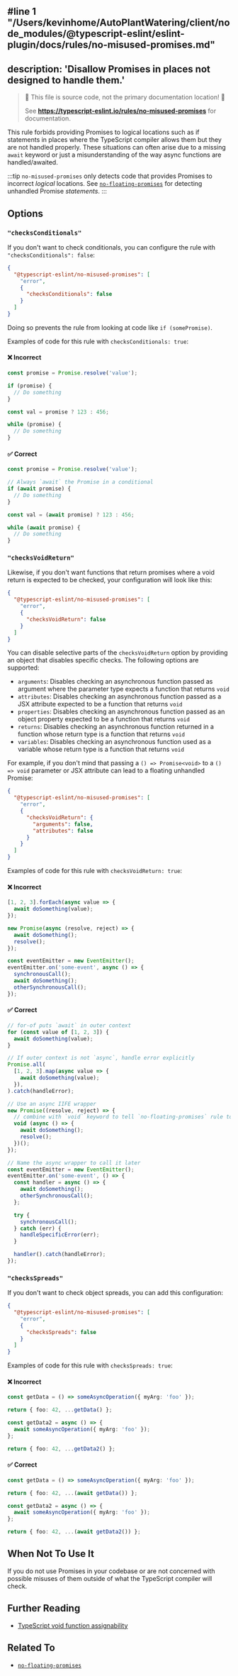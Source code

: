 #line 1 "/Users/kevinhome/AutoPlantWatering/client/node_modules/@typescript-eslint/eslint-plugin/docs/rules/no-misused-promises.md"
---
description: 'Disallow Promises in places not designed to handle them.'
---

> 🛑 This file is source code, not the primary documentation location! 🛑
>
> See **https://typescript-eslint.io/rules/no-misused-promises** for documentation.

This rule forbids providing Promises to logical locations such as if statements in places where the TypeScript compiler allows them but they are not handled properly.
These situations can often arise due to a missing `await` keyword or just a misunderstanding of the way async
functions are handled/awaited.

:::tip
`no-misused-promises` only detects code that provides Promises to incorrect _logical_ locations.
See [`no-floating-promises`](./no-floating-promises.md) for detecting unhandled Promise _statements_.
:::

## Options

### `"checksConditionals"`

If you don't want to check conditionals, you can configure the rule with `"checksConditionals": false`:

```json
{
  "@typescript-eslint/no-misused-promises": [
    "error",
    {
      "checksConditionals": false
    }
  ]
}
```

Doing so prevents the rule from looking at code like `if (somePromise)`.

Examples of code for this rule with `checksConditionals: true`:

<!--tabs-->

#### ❌ Incorrect

```ts
const promise = Promise.resolve('value');

if (promise) {
  // Do something
}

const val = promise ? 123 : 456;

while (promise) {
  // Do something
}
```

#### ✅ Correct

```ts
const promise = Promise.resolve('value');

// Always `await` the Promise in a conditional
if (await promise) {
  // Do something
}

const val = (await promise) ? 123 : 456;

while (await promise) {
  // Do something
}
```

<!--/tabs-->

### `"checksVoidReturn"`

Likewise, if you don't want functions that return promises where a void return is
expected to be checked, your configuration will look like this:

```json
{
  "@typescript-eslint/no-misused-promises": [
    "error",
    {
      "checksVoidReturn": false
    }
  ]
}
```

You can disable selective parts of the `checksVoidReturn` option by providing an object that disables specific checks.
The following options are supported:

- `arguments`: Disables checking an asynchronous function passed as argument where the parameter type expects a function that returns `void`
- `attributes`: Disables checking an asynchronous function passed as a JSX attribute expected to be a function that returns `void`
- `properties`: Disables checking an asynchronous function passed as an object property expected to be a function that returns `void`
- `returns`: Disables checking an asynchronous function returned in a function whose return type is a function that returns `void`
- `variables`: Disables checking an asynchronous function used as a variable whose return type is a function that returns `void`

For example, if you don't mind that passing a `() => Promise<void>` to a `() => void` parameter or JSX attribute can lead to a floating unhandled Promise:

```json
{
  "@typescript-eslint/no-misused-promises": [
    "error",
    {
      "checksVoidReturn": {
        "arguments": false,
        "attributes": false
      }
    }
  ]
}
```

Examples of code for this rule with `checksVoidReturn: true`:

<!--tabs-->

#### ❌ Incorrect

```ts
[1, 2, 3].forEach(async value => {
  await doSomething(value);
});

new Promise(async (resolve, reject) => {
  await doSomething();
  resolve();
});

const eventEmitter = new EventEmitter();
eventEmitter.on('some-event', async () => {
  synchronousCall();
  await doSomething();
  otherSynchronousCall();
});
```

#### ✅ Correct

```ts
// for-of puts `await` in outer context
for (const value of [1, 2, 3]) {
  await doSomething(value);
}

// If outer context is not `async`, handle error explicitly
Promise.all(
  [1, 2, 3].map(async value => {
    await doSomething(value);
  }),
).catch(handleError);

// Use an async IIFE wrapper
new Promise((resolve, reject) => {
  // combine with `void` keyword to tell `no-floating-promises` rule to ignore unhandled rejection
  void (async () => {
    await doSomething();
    resolve();
  })();
});

// Name the async wrapper to call it later
const eventEmitter = new EventEmitter();
eventEmitter.on('some-event', () => {
  const handler = async () => {
    await doSomething();
    otherSynchronousCall();
  };

  try {
    synchronousCall();
  } catch (err) {
    handleSpecificError(err);
  }

  handler().catch(handleError);
});
```

<!--/tabs-->

### `"checksSpreads"`

If you don't want to check object spreads, you can add this configuration:

```json
{
  "@typescript-eslint/no-misused-promises": [
    "error",
    {
      "checksSpreads": false
    }
  ]
}
```

Examples of code for this rule with `checksSpreads: true`:

<!--tabs-->

#### ❌ Incorrect

```ts
const getData = () => someAsyncOperation({ myArg: 'foo' });

return { foo: 42, ...getData() };

const getData2 = async () => {
  await someAsyncOperation({ myArg: 'foo' });
};

return { foo: 42, ...getData2() };
```

#### ✅ Correct

```ts
const getData = () => someAsyncOperation({ myArg: 'foo' });

return { foo: 42, ...(await getData()) };

const getData2 = async () => {
  await someAsyncOperation({ myArg: 'foo' });
};

return { foo: 42, ...(await getData2()) };
```

<!--tabs-->

## When Not To Use It

If you do not use Promises in your codebase or are not concerned with possible
misuses of them outside of what the TypeScript compiler will check.

## Further Reading

- [TypeScript void function assignability](https://github.com/Microsoft/TypeScript/wiki/FAQ#why-are-functions-returning-non-void-assignable-to-function-returning-void)

## Related To

- [`no-floating-promises`](./no-floating-promises.md)
